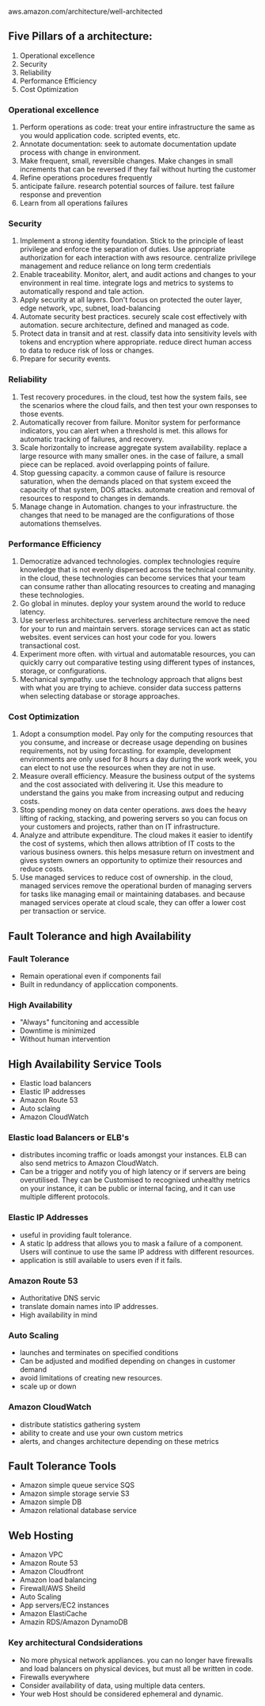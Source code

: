 aws.amazon.com/architecture/well-architected

## Five Pillars of a architecture:
1. Operational excellence
2. Security
3. Reliability
4. Performance Efficiency
5. Cost Optimization


### Operational excellence
1. Perform operations as code: treat your entire infrastructure the same as you would application code. scripted events, etc.
2. Annotate documentation: seek to automate documentation update process with change in environment.
3. Make frequent, small, reversible changes. Make changes in small increments that can be reversed if they fail without hurting the customer
4. Refine operations procedures frequently
5. anticipate failure. research potential sources of failure. test failure response and prevention
6. Learn from all operations failures

### Security
1. Implement a strong identity foundation. Stick to the principle of least privilege and enforce the separation of duties. Use appropriate authorization for each interaction with aws resource. centralize privilege management and reduce reliance on long term credentials
2. Enable traceability. Monitor, alert, and audit actions and changes to your environment in real time. integrate logs and metrics to systems to automatically respond and tale action.
3. Apply security at all layers. Don't focus on protected the outer layer, edge network, vpc, subnet, load-balancing
4. Automate security best practices. securely scale cost effectively with automation. secure architecture, defined and managed as code.
5. Protect data in transit and at rest. classify data into sensitivity levels with tokens and encryption where appropriate. reduce direct human access to data to reduce risk of loss or changes.
6. Prepare for security events.

### Reliability

1. Test recovery procedures. in the cloud, test how the system fails, see the scenarios where the cloud fails, and then test your own responses to those events.
2. Automatically recover from failure. Monitor system for performance indicators, you can alert when a threshold is met. this allows for automatic tracking of failures, and recovery.
3. Scale horizontally to increase aggregate system availability. replace a large resource with many smaller ones. in the case of failure, a small piece can be replaced. avoid overlapping points of failure.
4. Stop guessing capacity. a common cause of failure is resource saturation, when the demands placed on that system exceed the capacity of that system, DOS attacks. automate creation and removal of resources to respond to changes in demands.
5. Manage change in Automation. changes to your infrastructure. the changes that need to be managed are the configurations of those automations themselves.

### Performance Efficiency

1. Democratize advanced technologies. complex technologies require knowledge that is not evenly dispersed across the technical community. in the cloud, these technologies can become services that your team can consume rather than allocating resources to creating and managing these technologies.
2. Go global in minutes. deploy your system around the world to reduce latency.
3. Use serverless architectures. serverless architecture remove the need for your to run and maintain servers. storage services can act as static websites. event services can host your code for you. lowers transactional cost.
4. Experiment more often. with virtual and automatable resources, you can quickly carry out comparative testing using different types of instances, storage, or configurations.
5. Mechanical sympathy. use the technology approach that aligns best with what you are trying to achieve. consider data success patterns when selecting database or storage approaches.

### Cost Optimization

1. Adopt a consumption model. Pay only for the computing resources that you consume, and increase or decrease usage depending on busines requirements, not by using forcasting. for example, development environments are only used for 8 hours a day during the work week, you can elect to not use the resources when  they are not in use.
2. Measure overall efficiency. Measure the business output of the systems and the cost associated with delivering it. Use this meadure to understand the gains you make from increasing output and reducing costs.
3. Stop spending money on data center operations. aws does the heavy lifting of racking, stacking, and powering servers so you can focus on your customers and projects, rather than on IT infrastructure.
4. Analyze and attribute expenditure. The cloud makes it easier to identify the cost of systems, which then allows attribtion of IT costs to the various business owners. this helps mesasure return on investment and gives system owners an opportunity to optimize their resources and reduce costs.
5. Use managed services to reduce cost of ownership. in the cloud, managed services remove the operational burden of managing servers for tasks like managing email or maintaining databases. and because managed services operate at cloud scale, they can offer a lower cost per transaction or service.

## Fault Tolerance and high Availability

### Fault Tolerance
* Remain operational even if components fail
* Built in redundancy of appliccation components.

### High Availability
* "Always" funcitoning and accessible
* Downtime is minimized
* Without human intervention

## High Availability Service Tools

* Elastic load balancers
* Elastic IP addresses
* Amazon Route 53
* Auto sclaing
* Amazon CloudWatch

### Elastic load Balancers or ELB's

* distributes incoming traffic or loads amongst your instances. ELB can also send metrics to Amazon CloudWatch.
* Can be a trigger and notify you of high latency or if servers are being overutilised. They can be Customised to recognixed unhealthy metrics on your instance, it can be public or internal facing, and it can use multiple different protocols.

### Elastic IP Addresses

* useful in providing fault tolerance.
* A static Ip address that allows you to mask a failure of a component. Users will continue to use the same IP address with different resources.
* application is still available to users even if it fails.

### Amazon Route 53

* Authoritative DNS servic
* translate domain names into IP addresses.
* High availability in mind


### Auto Scaling

* launches and terminates on specified conditions
* Can be adjusted and modified depending on changes in customer demand
* avoid limitations of creating new resources.
* scale up or down

### Amazon CloudWatch

* distribute statistics gathering system
* ability to create and use your own custom metrics
* alerts, and changes architecture depending on these metrics

## Fault Tolerance Tools

* Amazon simple queue service SQS
* Amazon simple storage servie S3
* Amazon simple DB
* Amazon relational database service

## Web Hosting

* Amazon VPC
* Amazon Route 53
* Amazon Cloudfront
* Amazon load balancing
* Firewall/AWS Sheild
* Auto Scaling
* App servers/EC2 instances
* Amazon ElastiCache
* Amazin RDS/Amazon DynamoDB

### Key architectural Condsiderations
* No more physical network appliances. you can no longer have firewalls and load balancers on physical devices, but must all be written in code.
* Firewalls everywhere
* Consider availability of data, using multiple data centers.
* Your web Host should be considered ephemeral and dynamic.
